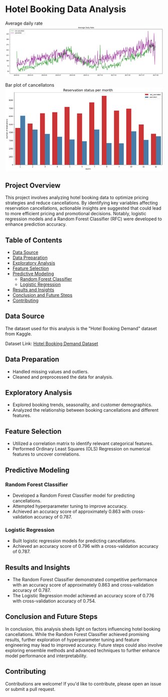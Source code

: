 # Hotel Booking Data Analysis
Average daily rate
![time_series_ADR](images/time_series_ADR.png)

Bar plot of cancellatons
![hotels_cancels](images/hotels_cancel.png)

## Project Overview

This project involves analyzing hotel booking data to optimize pricing strategies and reduce cancellations. By identifying key variables affecting reservation cancellations, actionable insights are suggested that could lead to more efficient pricing and promotional decisions. Notably, logistic regression models and a Random Forest Classifier (RFC) were developed to enhance prediction accuracy.

## Table of Contents

- [Data Source](#data-source)
- [Data Preparation](#data-preparation)
- [Exploratory Analysis](#exploratory-analysis)
- [Feature Selection](#feature-selection)
- [Predictive Modeling](#predictive-modeling)
  - [Random Forest Classifier](#random-forest-classifier)
  - [Logistic Regression](#logistic-regression)
- [Results and Insights](#results-and-insights)
- [Conclusion and Future Steps](#conclusion-and-future-steps)
- [Contributing](#contributing)

## Data Source

The dataset used for this analysis is the "Hotel Booking Demand" dataset from Kaggle.

Dataset Link: [Hotel Booking Demand Dataset](https://www.kaggle.com/jessemostipak/hotel-booking-demand)

## Data Preparation

- Handled missing values and outliers.
- Cleaned and preprocessed the data for analysis.

## Exploratory Analysis

- Explored booking trends, seasonality, and customer demographics.
- Analyzed the relationship between booking cancellations and different features.

## Feature Selection

- Utilized a correlation matrix to identify relevant categorical features.
- Performed Ordinary Least Squares (OLS) Regression on numerical features to uncover correlations.

## Predictive Modeling

### Random Forest Classifier

- Developed a Random Forest Classifier model for predicting cancellations.
- Attempted hyperparameter tuning to improve accuracy.
- Achieved an accuracy score of approximately 0.863 with cross-validation accuracy of 0.787.

### Logistic Regression

- Built logistic regression models for predicting cancellations.
- Achieved an accuracy score of 0.796 with a cross-validation accuracy of 0.787.

## Results and Insights

- The Random Forest Classifier demonstrated competitive performance with an accuracy score of approximately 0.863 and cross-validation accuracy of 0.787.
- The Logistic Regression model achieved an accuracy score of 0.776 with  cross-validation accuracy of 0.754.

## Conclusion and Future Steps

In conclusion, this analysis sheds light on factors influencing hotel booking cancellations. While the Random Forest Classifier achieved promising results, further exploration of hyperparameter tuning and feature engineering may lead to improved accuracy. Future steps could also involve exploring ensemble methods and advanced techniques to further enhance model performance and interpretability.

## Contributing

Contributions are welcome! If you'd like to contribute, please open an issue or submit a pull request.
